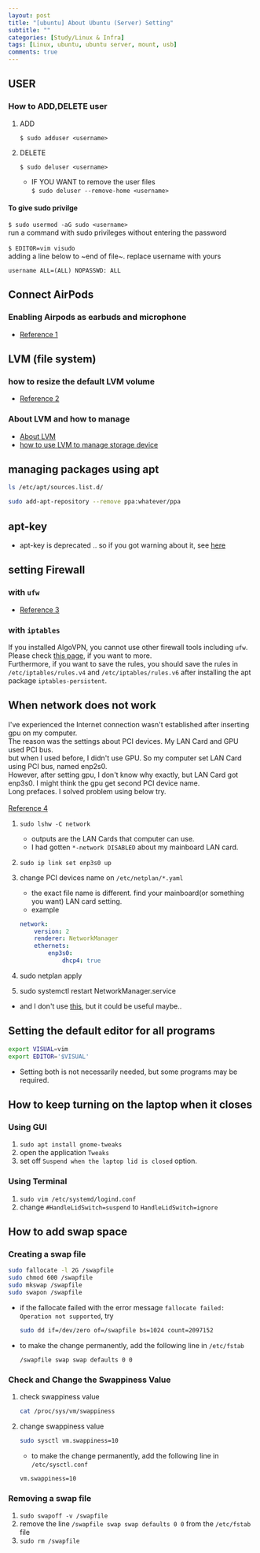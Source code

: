 ```yaml
---
layout: post
title: "[ubuntu] About Ubuntu (Server) Setting"
subtitle: ""
categories: [Study/Linux & Infra]
tags: [Linux, ubuntu, ubuntu server, mount, usb]
comments: true
---
```


## USER

### How to ADD,DELETE user

1. ADD

    `$ sudo adduser <username>`

2. DELETE

    `$ sudo deluser <username>`
    - IF YOU WANT to remove the user files\
    `$ sudo deluser --remove-home <username>`

#### To give sudo privilge

`$ sudo usermod -aG sudo <username>`\
run a command with sudo privileges without entering the password\
\
`$ EDITOR=vim visudo`\
adding a line below to ~end of file~. replace username with yours

``` config
username ALL=(ALL) NOPASSWD: ALL
```

## Connect AirPods

### Enabling Airpods as earbuds and microphone

- [Reference 1](https://reckoning.dev/blog/airpods-pro-ubuntu/)

## LVM (file system)

### how to resize the default LVM volume

- [Reference 2]( https://slice2.com/2020/12/05/howto-easily-resize-the-default-lvm-volume-on-ubuntu-18-04/)

### About LVM and how to manage

- [About LVM](https://www.digitalocean.com/community/tutorials/an-introduction-to-lvm-concepts-terminology-and-operations)
- [how to use LVM to manage storage device](https://www.digitalocean.com/community/tutorials/how-to-use-lvm-to-manage-storage-devices-on-ubuntu-18-04)

## managing packages using apt

``` bash
ls /etc/apt/sources.list.d/
```

``` bash
sudo add-apt-repository --remove ppa:whatever/ppa
```

## apt-key

- apt-key is deprecated .. so if you got warning about it, see [here](https://manpages.ubuntu.com/manpages/jammy/en/man8/apt-key.8.html#deprecation)

## setting Firewall

### with `ufw`

- [Reference 3](https://www.digitalocean.com/community/tutorials/how-to-set-up-a-firewall-with-ufw-on-ubuntu-18-04)

### with `iptables`

If you installed AlgoVPN, you cannot use other firewall tools including `ufw`.\
Please check [this page](https://github.com/mobile-shell/mosh/issues/1250), if you want to more.\
Furthermore, if you want to save the rules, you should save the rules in `/etc/iptables/rules.v4` and `/etc/iptables/rules.v6` after installing the apt package `iptables-persistent`.

## When network does not work

I've experienced the Internet connection wasn't established
after inserting gpu on my computer.\
The reason was the settings about PCI devices. My LAN Card and GPU used PCI bus.\
but when I used before, I didn't use GPU.
So my computer set LAN Card using PCI bus, named enp2s0.\
However, after setting gpu, I don't know why exactly, but LAN Card got enp3s0.
I might think the gpu get second PCI device name.\
Long prefaces. I solved problem using below try.\
\
[Reference 4](https://askubuntu.com/questions/1362467/cant-enable-enp3s0-ethernet-interface-and-ethernet-wired-simply-does-not-work)

1. `sudo lshw -C network`
    - outputs are the LAN Cards that computer can use.
    - I had gotten `*-network DISABLED` about my mainboard LAN card.
2. `sudo ip link set enp3s0 up`
3. change PCI devices name on `/etc/netplan/*.yaml`
    - the exact file name is different. find your mainboard(or something you want) LAN card setting.
    - example

    ``` yaml
    network:
        version: 2
        renderer: NetworkManager
        ethernets:
            enp3s0:
                dhcp4: true
    ```

4. sudo netplan apply
5. sudo systemctl restart NetworkManager.service

- and I don't use [this](https://krujy.tistory.com/13), but it could be useful maybe..

## Setting the default editor for all programs

``` bash
export VISUAL=vim
export EDITOR='$VISUAL'
```

- Setting both is not necessarily needed, but some programs may be required.

## How to keep turning on the laptop when it closes

### Using GUI

1. `sudo apt install gnome-tweaks`
2. open the application `Tweaks`
3. set off `Suspend when the laptop lid is closed` option.

### Using Terminal

1. `sudo vim /etc/systemd/logind.conf`
2. change `#HandleLidSwitch=suspend` to `HandleLidSwitch=ignore`

## How to add swap space

### Creating a swap file

``` bash
sudo fallocate -l 2G /swapfile
sudo chmod 600 /swapfile
sudo mkswap /swapfile
sudo swapon /swapfile
```

- if the fallocate failed with the error message `fallocate failed: Operation not supported`, try

    ``` bash
    sudo dd if=/dev/zero of=/swapfile bs=1024 count=2097152
    ```

- to make the change permanently, add the following line in `/etc/fstab`

    ``` config
    /swapfile swap swap defaults 0 0
    ```

### Check and Change the Swappiness Value

1. check swappiness value

    ``` bash
    cat /proc/sys/vm/swappiness
    ```

2. change swappiness value

    ``` bash
    sudo sysctl vm.swappiness=10
    ```

    - to make the change permanently, add the following line in `/etc/sysctl.conf`

    ``` config
    vm.swappiness=10
    ```

### Removing a swap file

1. `sudo swapoff -v /swapfile`
2. remove the line `/swapfile swap swap defaults 0 0` from the `/etc/fstab` file
3. `sudo rm /swapfile`
